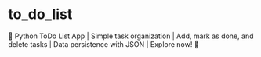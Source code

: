 # to_do_list
📝 Python ToDo List App | Simple task organization | Add, mark as done, and delete tasks | Data persistence with JSON | Explore now! 🚀
